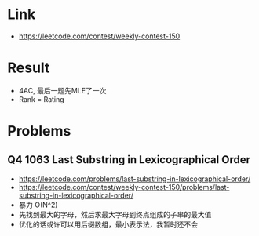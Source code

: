 # Link
- https://leetcode.com/contest/weekly-contest-150

# Result
- 4AC, 最后一题先MLE了一次
- Rank
= Rating

# Problems
## Q4 1063 Last Substring in Lexicographical Order
- https://leetcode.com/problems/last-substring-in-lexicographical-order/
- https://leetcode.com/contest/weekly-contest-150/problems/last-substring-in-lexicographical-order/
- 暴力 O(N^2)
- 先找到最大的字母，然后求最大字母到终点组成的子串的最大值
- 优化的话或许可以用后缀数组，最小表示法，我暂时还不会